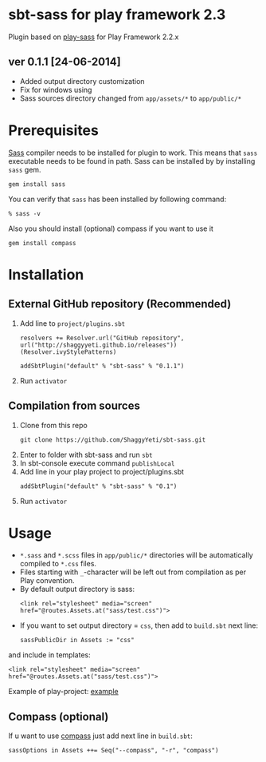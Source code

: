 sbt-sass for play framework 2.3
========
Plugin based on [play-sass][play-sass] for Play Framework 2.2.x 

## ver 0.1.1 [24-06-2014]
* Added output directory customization
* Fix for windows using
* Sass sources directory changed from `app/assets/*` to `app/public/*`

# Prerequisites
[Sass][sass] compiler needs to be installed for plugin to work. This means that `sass` executable
needs to be found in path. Sass can be installed by by installing `sass` gem.
```
gem install sass
```
You can verify that `sass` has been installed by following command:
```
% sass -v
```
Also you should install (optional) compass if you want to use it
```
gem install compass
```

# Installation
## External GitHub repository (Recommended)
1. Add line to `project/plugins.sbt`
   ```
   resolvers += Resolver.url("GitHub repository", url("http://shaggyyeti.github.io/releases"))(Resolver.ivyStylePatterns)

   addSbtPlugin("default" % "sbt-sass" % "0.1.1")
   ```
2. Run `activator`

## Compilation from sources
1. Clone from this repo
   ```
   git clone https://github.com/ShaggyYeti/sbt-sass.git
   ```
2. Enter to folder with sbt-sass and run `sbt`
3. In sbt-console execute command `publishLocal`
4. Add line in your play project to project/plugins.sbt
   ```
   addSbtPlugin("default" % "sbt-sass" % "0.1")
   ```
5. Run `activator`

# Usage
* `*.sass` and `*.scss` files in `app/public/*` directories will be automatically compiled to `*.css` files.
* Files starting with `_`-character will be left out from compilation as per Play convention.
* By default output directory is sass:
  ```
  <link rel="stylesheet" media="screen" href="@routes.Assets.at("sass/test.css")">
  ```
* If you want to set output directory = `css`, then add to `build.sbt` next line:
  ```
  sassPublicDir in Assets := "css" 
  ```
and include in templates:
  ```
  <link rel="stylesheet" media="screen" href="@routes.Assets.at("sass/test.css")">
  ```

Example of play-project: [example][example]

## Compass (optional)
If u want to use [compass][compass] just add next line in `build.sbt`:
```
sassOptions in Assets ++= Seq("--compass", "-r", "compass")
```
[play-sass]: https://github.com/jlitola/play-sass
[sass]: http://sass-lang.com/
[compass]: http://compass-style.org/
[example]: https://github.com/ShaggyYeti/play-sass-example
